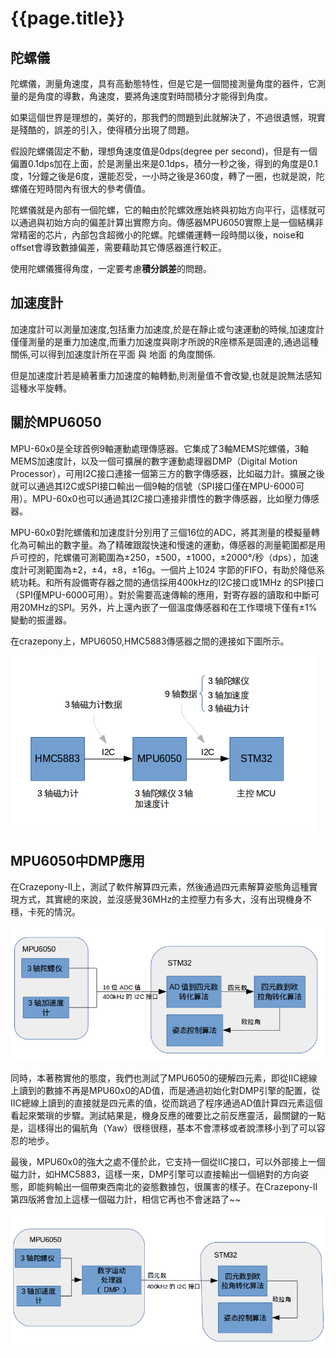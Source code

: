 # {{page.title}}

## 陀螺儀
陀螺儀，測量角速度，具有高動態特性，但是它是一個間接測量角度的器件，它測量的是角度的導數，角速度，要將角速度對時間積分才能得到角度。

如果這個世界是理想的，美好的，那我們的問題到此就解決了，不過很遺憾，現實是殘酷的，誤差的引入，使得積分出現了問題。

假設陀螺儀固定不動，理想角速度值是0dps(degree per second)，但是有一個偏置0.1dps加在上面，於是測量出來是0.1dps，積分一秒之後，得到的角度是0.1度，1分鐘之後是6度，還能忍受，一小時之後是360度，轉了一圈，也就是說，陀螺儀在短時間內有很大的參考價值。

陀螺儀就是內部有一個陀螺，它的軸由於陀螺效應始終與初始方向平行，這樣就可以通過與初始方向的偏差計算出實際方向。傳感器MPU6050實際上是一個結構非常精密的芯片，內部包含超微小的陀螺。陀螺儀運轉一段時間以後，noise和offset會導致數據偏差，需要藉助其它傳感器進行較正。

使用陀螺儀獲得角度，一定要考慮**積分誤差**的問題。

## 加速度計
加速度計可以測量加速度,包括重力加速度,於是在靜止或勻速運動的時候,加速度計僅僅測量的是重力加速度,而重力加速度與剛才所說的R座標系是固連的,通過這種關係,可以得到加速度計所在平面 與 地面 的角度關係.

但是加速度計若是繞著重力加速度的軸轉動,則測量值不會改變,也就是說無法感知這種水平旋轉。

## 關於MPU6050
MPU-60x0是全球首例9軸運動處理傳感器。它集成了3軸MEMS陀螺儀，3軸MEMS加速度計，以及一個可擴展的數字運動處理器DMP（Digital Motion Processor），可用I2C接口連接一個第三方的數字傳感器，比如磁力計。擴展之後就可以通過其I2C或SPI接口輸出一個9軸的信號（SPI接口僅在MPU-6000可用）。MPU-60x0也可以通過其I2C接口連接非慣性的數字傳感器，比如壓力傳感器。

MPU-60x0對陀螺儀和加速度計分別用了三個16位的ADC，將其測量的模擬量轉化為可輸出的數字量。為了精確跟蹤快速和慢速的運動，傳感器的測量範圍都是用戶可控的，陀螺儀可測範圍為±250，±500，±1000，±2000°/秒（dps），加速度計可測範圍為±2，±4，±8，±16g。一個片上1024 字節的FIFO，有助於降低系統功耗。和所有設備寄存器之間的通信採用400kHz的I2C接口或1MHz 的SPI接口（SPI僅MPU-6000可用）。對於需要高速傳輸的應用，對寄存器的讀取和中斷可用20MHz的SPI。另外，片上還內嵌了一個溫度傳感器和在工作環境下僅有±1%變動的振盪器。

在crazepony上，MPU6050,HMC5883傳感器之間的連接如下圖所示。

![](/assets/img/sensors-connect.png)

## MPU6050中DMP應用 
在Crazepony-II上，測試了軟件解算四元素，然後通過四元素解算姿態角這種實現方式，其實總的來說，並沒感覺36MHz的主控壓力有多大，沒有出現機身不穩，卡死的情況。

![](/assets/img/mpu6050-quaternion.png)

同時，本著務實他的態度，我們也測試了MPU6050的硬解四元素，即從IIC總線上讀到的數據不再是MPU60x0的AD值，而是通過初始化對DMP引擎的配置，從IIC總線上讀到的直接就是四元素的值，從而跳過了程序通過AD值計算四元素這個看起來繁瑣的步驟。測試結果是，機身反應的確要比之前反應靈活，最關鍵的一點是，這樣得出的偏航角（Yaw）很穩很穩，基本不會漂移或者說漂移小到了可以容忍的地步。

最後，MPU60x0的強大之處不僅於此，它支持一個從IIC接口，可以外部接上一個磁力計，如HMC5883，這樣一來，DMP引擎可以直接輸出一個絕對的方向姿態，即能夠輸出一個帶東西南北的姿態數據包，很厲害的樣子。在Crazepony-II第四版將會加上這樣一個磁力計，相信它再也不會迷路了~~ 

![](/assets/img/mpu6050-quaternion-dmp.png)
